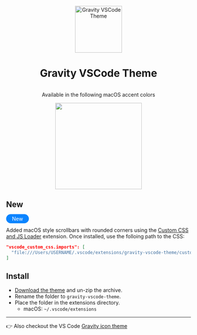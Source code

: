 <p align="center">
  <img alt="Gravity VSCode Theme" src="https://raw.githubusercontent.com/frankyonnetti/gravity-vscode-theme/main/gravity-icon.png" width="128" />
</p>
<h1 align="center">
  Gravity VSCode Theme
</h1>

<img alt="" src="https://yonnetti-sublime.s3.amazonaws.com/gravity-vscode/gravity-vscde-0.1.6.jpg" />

<p align="center">
  Available in the following macOS accent colors
</p>
<p align="center">
<img alt="" src="https://yonnetti-sublime.s3.amazonaws.com/gravity-vscode/macos-accent-colors.png" width="236" />
</p>

## New

<span style="color:#fff;border-radius:20px;background-color:#0a84ff;padding:4px 16px;">New</span>

Added macOS style scrollbars with rounded corners using the [Custom CSS and JS Loader]() extension. Once installed, use the folloing path to the CSS:

```json
"vscode_custom_css.imports": [
  "file:///Users/USERNAME/.vscode/extensions/gravity-vscode-theme/custom/styles.css"
]
```

## Install

  - [Download the theme](https://github.com/frankyonnetti/gravity-vscode-theme/archive/refs/heads/main.zip) and un-zip the archive.
  - Rename the folder to `gravity-vscode-theme`.
  - Place the folder in the extensions directory.
    - macOS: `~/.vscode/extensions`

---

👉 Also checkout the VS Code [Gravity icon theme](https://github.com/frankyonnetti/gravity-file-icons)
